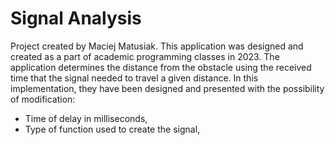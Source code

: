 # Signal Analysis

Project created by Maciej Matusiak. This application was designed and created as a part of academic programming classes in 2023. The application determines the distance from the obstacle using the received time that the signal needed to travel a given distance.  In this implementation, they have been designed and presented with the possibility of modification:

- Time of delay in milliseconds,
- Type of function used to create the signal,

<br >
